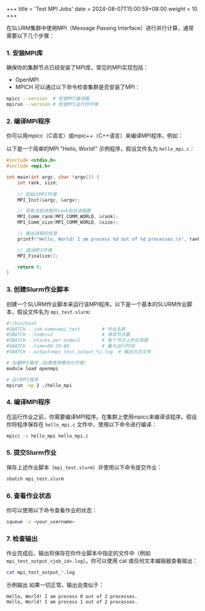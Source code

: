+++
title = 'Test MPI Jobs'
date = 2024-08-07T15:00:59+08:00
weight = 10
+++


在SLURM集群中使用MPI（Message Passing Interface）进行并行计算，通常需要以下几个步骤：

### 1. 安装MPI库
确保你的集群节点已经安装了MPI库，常见的MPI实现包括：

- OpenMPI
- MPICH
可以通过以下命令检查集群是否安装了MPI：

```bash
mpicc --version  # 检查MPI编译器
mpirun --version # 检查MPI运行时环境
```

### 2. 编译MPI程序
你可以用mpicc（C语言）或mpic++（C++语言）来编译MPI程序。例如：

以下是一个简单的MPI "Hello, World!" 示例程序，假设文件名为 `hello_mpi.c`：
```C
#include <stdio.h>
#include <mpi.h>

int main(int argc, char *argv[]) {
    int rank, size;
    
    // 初始化MPI环境
    MPI_Init(&argc, &argv);

    // 获取当前进程的rank和总进程数
    MPI_Comm_rank(MPI_COMM_WORLD, &rank);
    MPI_Comm_size(MPI_COMM_WORLD, &size);

    // 输出进程的信息
    printf("Hello, World! I am process %d out of %d processes.\n", rank, size);

    // 退出MPI环境
    MPI_Finalize();

    return 0;
}
```

### 3. 创建Slurm作业脚本
创建一个SLURM作业脚本来运行该MPI程序。以下是一个基本的SLURM作业脚本，假设文件名为 `mpi_test.slurm`:

```bash
#!/bin/bash
#SBATCH --job-name=mpi_test        # 作业名称
#SBATCH --nodes=2                  # 请求节点数
#SBATCH --ntasks-per-node=1        # 每个节点上的任务数
#SBATCH --time=00:10:00            # 最大运行时间
#SBATCH --output=mpi_test_output_%j.log  # 输出日志文件

# 加载MPI模块（如果使用模块化环境）
module load openmpi

# 运行MPI程序
mpirun -np 2 ./hello_mpi
```
### 4. 编译MPI程序
在运行作业之前，你需要编译MPI程序。在集群上使用mpicc来编译该程序。假设你将程序保存在 `hello_mpi.c` 文件中，使用以下命令进行编译：

```bash
mpicc -o hello_mpi hello_mpi.c
```

### 5. 提交Slurm作业
保存上述作业脚本（`mpi_test.slurm`）并使用以下命令提交作业：

```bash
sbatch mpi_test.slurm
```
### 6. 查看作业状态
你可以使用以下命令查看作业的状态：

```bash
squeue -u <your_username>
```
### 7. 检查输出
作业完成后，输出将保存在你作业脚本中指定的文件中（例如 `mpi_test_output_<job_id>.log`）。你可以使用 cat 或任何文本编辑器查看输出：

```bash
cat mpi_test_output_*.log
```
示例输出
如果一切正常，输出会类似于：

```text
Hello, World! I am process 0 out of 2 processes.
Hello, World! I am process 1 out of 2 processes.
```
